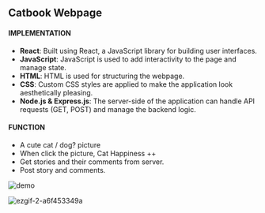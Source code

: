 ## Catbook Webpage

#### IMPLEMENTATION

- **React**: Built using React, a JavaScript library for building user interfaces. 
- **JavaScript**: JavaScript is used to add interactivity to the page and manage state.
- **HTML**: HTML is used for structuring the webpage. 
- **CSS**: Custom CSS styles are applied to make the application look aesthetically pleasing.
- **Node.js & Express.js**: The server-side of the application can handle API requests (GET, POST) and manage the backend logic.

#### FUNCTION

- A cute cat / dog? picture
- When click the picture, Cat Happiness ++
- Get stories and their comments from server.
- Post story and comments.
  
![demo](https://github.com/user-attachments/assets/56ee8b48-602c-4551-9653-22f9f045fff3)

![ezgif-2-a6f453349a](https://github.com/user-attachments/assets/6135202a-2326-473d-a9b0-2718ebee9c73)
